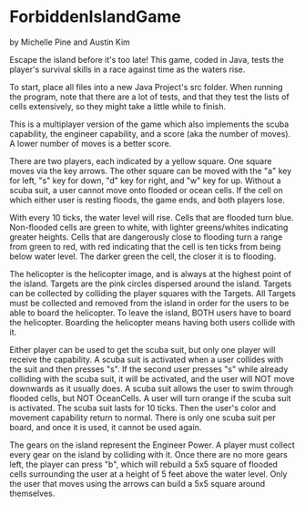 # ForbiddenIslandGame
by Michelle Pine and Austin Kim

Escape the island before it's too late! This game, coded in Java, tests the player's survival skills in a race against time as the waters rise.

To start, place all files into a new Java Project's src folder. When running the program, note that there are a lot of tests, and that they test the lists of cells extensively, so they might take a little while to finish. 

This is a multiplayer version of the game which also implements the scuba capability, the engineer capability, and a score (aka the number of moves). A lower number of moves is a better score.  

There are two players, each indicated by a yellow square. One square moves via the key arrows. The other square can be moved with the "a" key for left, "s" key for down, "d" key for right, and "w" key for up. Without a scuba suit, a user cannot move onto flooded or ocean cells. If the cell on which either user is resting floods, the game ends, and both players lose. 

With every 10 ticks, the water level will rise. Cells that are flooded turn blue. Non-flooded cells are green to white, with lighter greens/whites indicating greater heights. Cells that are dangerously close to flooding turn a range from green to red, with red indicating that the cell is ten ticks from being below water level. The darker green the cell, the closer it is to flooding. 

The helicopter is the helicopter image, and is always at the highest point of the island. Targets are the pink circles dispersed around the island. Targets can be collected by colliding the player squares with the Targets. All Targets must be collected and removed from the island in order for the users to be able to board the helicopter. To leave the island, BOTH users have to board the helicopter. Boarding the helicopter means having both users collide with it. 

Either player can be used to get the scuba suit, but only one player will receive the capability. A scuba suit is activated when a user collides with the suit and then presses "s". If the second user presses "s" while already colliding with the scuba suit, it will be activated, and the user will NOT move downwards as it usually does. A scuba suit allows the user to swim through flooded cells, but NOT OceanCells. A user will turn orange if the scuba suit is activated. The scuba suit lasts for 10 ticks. Then the user's color and movement capability return to normal. There is only one scuba suit per board, and once it is used, it cannot be used again.  

The gears on the island represent the Engineer Power. A player must collect every gear on the island by colliding with it. Once there are no more gears left, the player can press "b", which will rebuild a 5x5 square of flooded cells surrounding the user at a height of 5 feet above the water level. Only the user that moves using the arrows can build a 5x5 square around themselves. 
 
